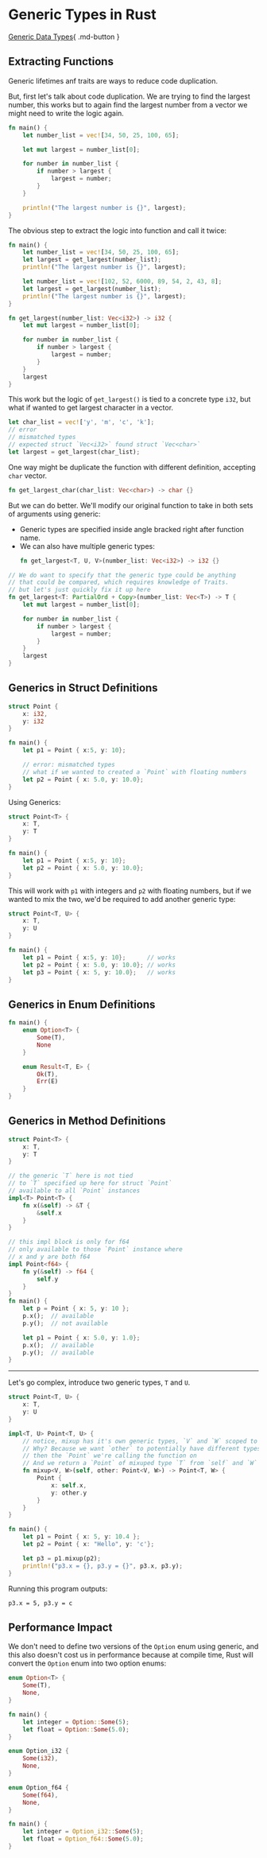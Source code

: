 # Generic Types in Rust

[Generic Data Types](https://doc.rust-lang.org/stable/book/ch10-01-syntax.html){ .md-button }

## Extracting Functions
Generic lifetimes anf traits are ways to reduce code duplication.

But, first let's talk about code duplication. We are trying to find the largest number, this works but to again find the largest number from a vector we might need to write the logic again.

```rust
fn main() {
    let number_list = vec![34, 50, 25, 100, 65];

    let mut largest = number_list[0];

    for number in number_list {
        if number > largest {
            largest = number;
        }
    }

    println!("The largest number is {}", largest);
}
```

The obvious step to extract the logic into function and call it twice:

```rust
fn main() {
    let number_list = vec![34, 50, 25, 100, 65];
    let largest = get_largest(number_list);
    println!("The largest number is {}", largest);

    let number_list = vec![102, 52, 6000, 89, 54, 2, 43, 8];
    let largest = get_largest(number_list);
    println!("The largest number is {}", largest);
}

fn get_largest(number_list: Vec<i32>) -> i32 {
    let mut largest = number_list[0];

    for number in number_list {
        if number > largest {
            largest = number;
        }
    }
    largest
}
```

This work but the logic of `get_largest()` is tied to a concrete type `i32`, but what if wanted to get largest character in a vector.

```rust
let char_list = vec!['y', 'm', 'c', 'k'];
// error
// mismatched types
// expected struct `Vec<i32>` found struct `Vec<char>`
let largest = get_largest(char_list);
```

One way might be duplicate the function with different definition, accepting `char` vector.

```rust
fn get_largest_char(char_list: Vec<char>) -> char {}
```

But we can do better. We'll modify our original function to take in both sets of arguments using generic:

- Generic types are specified inside angle bracked right after function name.
- We can also have multiple generic types:
    ```rust
    fn get_largest<T, U, V>(number_list: Vec<i32>) -> i32 {}
    ```

```rust
// We do want to specify that the generic type could be anything
// that could be compared, which requires knowledge of Traits.
// but let's just quickly fix it up here
fn get_largest<T: PartialOrd + Copy>(number_list: Vec<T>) -> T {
    let mut largest = number_list[0];

    for number in number_list {
        if number > largest {
            largest = number;
        }
    }
    largest
}
```

## Generics in Struct Definitions
```rust
struct Point {
    x: i32,
    y: i32
}

fn main() {
    let p1 = Point { x:5, y: 10};

    // error: mismatched types
    // what if we wanted to created a `Point` with floating numbers
    let p2 = Point { x: 5.0, y: 10.0};
}
```

Using Generics:

```rust
struct Point<T> {
    x: T,
    y: T
}

fn main() {
    let p1 = Point { x:5, y: 10};
    let p2 = Point { x: 5.0, y: 10.0};
}
```

This will work with `p1` with integers and `p2` with floating numbers, but if we wanted to mix the two, we'd be required to add another generic type:

```rust
struct Point<T, U> {
    x: T,
    y: U
}

fn main() {
    let p1 = Point { x:5, y: 10};      // works
    let p2 = Point { x: 5.0, y: 10.0}; // works
    let p3 = Point { x: 5, y: 10.0};   // works
}
```

## Generics in Enum Definitions
```rust
fn main() {
    enum Option<T> {
        Some(T),
        None
    }

    enum Result<T, E> {
        Ok(T),
        Err(E)
    }
}
```

## Generics in Method Definitions
```rust
struct Point<T> {
    x: T,
    y: T
}

// the generic `T` here is not tied
// to `T` specified up here for struct `Point`
// available to all `Point` instances
impl<T> Point<T> {
    fn x(&self) -> &T {
        &self.x
    }
}

// this impl block is only for f64
// only available to those `Point` instance where
// x and y are both f64
impl Point<f64> {
    fn y(&self) -> f64 {
        self.y
    }
}
fn main() {
    let p = Point { x: 5, y: 10 };
    p.x();  // available
    p.y();  // not available

    let p1 = Point { x: 5.0, y: 1.0};
    p.x();  // available
    p.y();  // available
}
```

---
Let's go complex, introduce two generic types, `T` and `U`.

```rust
struct Point<T, U> {
    x: T,
    y: U
}

impl<T, U> Point<T, U> {
    // notice, mixup has it's own generic types, `V` and `W` scoped to this function
    // Why? Because we want `other` to potentially have different types
    // then the `Point` we're calling the function on
    // And we return a `Point` of mixuped type `T` from `self` and `W` from passed in `other`.
    fn mixup<V, W>(self, other: Point<V, W>) -> Point<T, W> {
        Point {
            x: self.x,
            y: other.y
        }
    }
}

fn main() {
    let p1 = Point { x: 5, y: 10.4 };
    let p2 = Point { x: "Hello", y: 'c'};

    let p3 = p1.mixup(p2);
    println!("p3.x = {}, p3.y = {}", p3.x, p3.y);
}
```

Running this program outputs:

```text
p3.x = 5, p3.y = c
```

## Performance Impact
We don't need to define two versions of the `Option` enum using generic, and this also doesn't cost us in performance because at compile time, Rust will convert the `Option` enum into two option enums:

```rust
enum Option<T> {
    Some(T),
    None,
}

fn main() {
    let integer = Option::Some(5);
    let float = Option::Some(5.0);
}
```

```rust
enum Option_i32 {
    Some(i32),
    None,
}

enum Option_f64 {
    Some(f64),
    None,
}

fn main() {
    let integer = Option_i32::Some(5);
    let float = Option_f64::Some(5.0);
}
```

